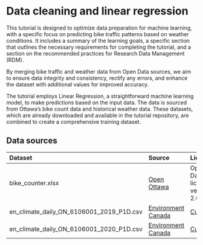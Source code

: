 # Data cleaning and linear regression

This tutorial is designed to optimize data preparation for machine learning, with a specific focus on predicting bike traffic patterns based on weather conditions. It includes a summary of the learning goals, a specific section that outlines the necessary requirements for completing the tutorial, and a section on the recommended practices for Research Data Management (RDM).

By merging bike traffic and weather data from Open Data sources, we aim to ensure data integrity and consistency, rectify any errors, and enhance the dataset with additional values for improved accuracy.

The tutorial employs Linear Regression, a straightforward machine learning model, to make predictions based on the input data. The data is sourced from Ottawa’s bike count data and historical weather data. These datasets, which are already downloaded and available in the tutorial repository, are combined to create a comprehensive training dataset.

## Data sources

| Dataset      | Source    | Licence |
|:-------------|:----------|:--------|
| bike_counter.xlsx | [Open Ottawa](https://open.ottawa.ca/documents/bicycle-trip-counters/about)      | Open Data licence version 2.0 |
| en_climate_daily_ON_6106001_2019_P1D.csv | [Environment Canada](https://climate.weather.gc.ca/climate_data/daily_data_e.html?hlyRange=2011-12-14%7C2023-01-25&dlyRange=2011-12-15%7C2023-01-25&mlyRange=%7C&StationID=49568&Prov=ON&urlExtension=_e.html&searchType=stnName&optLimit=yearRange&StartYear=1840&EndYear=2023&selRowPerPage=25&Line=14&searchMethod=contains&txtStationName=ottawa&timeframe=2&time=LST&Day=25&Year=2019&Month=1#) | [Custom](https://climate.weather.gc.ca/prods_servs/attachment1_e.html) |
| en_climate_daily_ON_6106001_2020_P1D.csv | [Environment Canada](https://climate.weather.gc.ca/climate_data/daily_data_e.html?hlyRange=2011-12-14%7C2023-01-25&dlyRange=2011-12-15%7C2023-01-25&mlyRange=%7C&StationID=49568&Prov=ON&urlExtension=_e.html&searchType=stnName&optLimit=yearRange&StartYear=1840&EndYear=2023&selRowPerPage=25&Line=14&searchMethod=contains&txtStationName=ottawa&timeframe=2&time=LST&Day=25&Year=2020&Month=1#) | [Custom](https://climate.weather.gc.ca/prods_servs/attachment1_e.html) |
